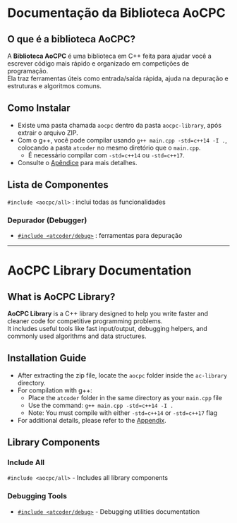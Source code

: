 # Documentação da Biblioteca AoCPC

## O que é a biblioteca AoCPC?
A **Biblioteca AoCPC** é uma biblioteca em C++ feita para ajudar você a escrever código mais rápido e organizado em competições de programação.  
Ela traz ferramentas úteis como entrada/saída rápida, ajuda na depuração e estruturas e algoritmos comuns.

## Como Instalar

- Existe uma pasta chamada `aocpc` dentro da pasta `aocpc-library`, após extrair o arquivo ZIP.
- Com o g++, você pode compilar usando `g++ main.cpp -std=c++14 -I .`, colocando a pasta `atcoder` no mesmo diretório que o `main.cpp`.
  - É necessário compilar com `-std=c++14` ou `-std=c++17`.
- Consulte o [Apêndice](./docs/appendix.md) para mais detalhes.

## Lista de Componentes

`#include <aocpc/all>` : inclui todas as funcionalidades

### Depurador (Debugger)
- [`#include <atcoder/debug>`](./docs/debug.md) : ferramentas para depuração
___
# AoCPC Library Documentation

## What is AoCPC Library?
**AoCPC Library** is a C++ library designed to help you write faster and cleaner code for competitive programming problems.  
It includes useful tools like fast input/output, debugging helpers, and commonly used algorithms and data structures.

## Installation Guide

- After extracting the zip file, locate the `aocpc` folder inside the `ac-library` directory.
- For compilation with g++:
  - Place the `atcoder` folder in the same directory as your `main.cpp` file
  - Use the command: `g++ main.cpp -std=c++14 -I .`
  - Note: You must compile with either `-std=c++14` or `-std=c++17` flag
- For additional details, please refer to the [Appendix](./docs/appendix.md).

## Library Components

### Include All
`#include <aocpc/all>` - Includes all library components

### Debugging Tools
- [`#include <atcoder/debug>`](./docs/debug.md) - Debugging utilities documentation